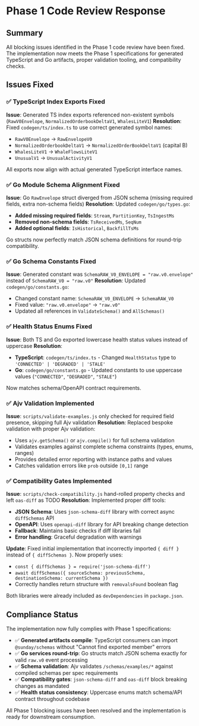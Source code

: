 # Phase 1 Code Review Response

## Summary
All blocking issues identified in the Phase 1 code review have been fixed. The implementation now meets the Phase 1 specifications for generated TypeScript and Go artifacts, proper validation tooling, and compatibility checks.

## Issues Fixed

### ✅ TypeScript Index Exports Fixed
**Issue**: Generated TS index exports referenced non-existent symbols (`RawV0Envelope`, `NormalizedOrderbookDeltaV1`, `WhalesLiteV1`)
**Resolution**: Fixed `codegen/ts/index.ts` to use correct generated symbol names:
- `RawV0Envelope` → `RawEnvelopeV0`
- `NormalizedOrderbookDeltaV1` → `NormalizedOrderBookDeltaV1` (capital B)
- `WhalesLiteV1` → `WhaleFlowsLiteV1`
- `UnusualV1` → `UnusualActivityV1`

All exports now align with actual generated TypeScript interface names.

### ✅ Go Module Schema Alignment Fixed
**Issue**: Go `RawEnvelope` struct diverged from JSON schema (missing required fields, extra non-schema fields)
**Resolution**: Updated `codegen/go/types.go`:
- **Added missing required fields**: `Stream`, `PartitionKey`, `TsIngestMs`
- **Removed non-schema fields**: `TsReceivedMs`, `SeqNum`
- **Added optional fields**: `IsHistorical`, `BackfillTsMs`

Go structs now perfectly match JSON schema definitions for round-trip compatibility.

### ✅ Go Schema Constants Fixed
**Issue**: Generated constant was `SchemaRAW_V0_ENVELOPE = "raw.v0.envelope"` instead of `SchemaRAW_V0 = "raw.v0"`
**Resolution**: Updated `codegen/go/constants.go`:
- Changed constant name: `SchemaRAW_V0_ENVELOPE` → `SchemaRAW_V0`
- Fixed value: `"raw.v0.envelope"` → `"raw.v0"`
- Updated all references in `ValidateSchema()` and `AllSchemas()`

### ✅ Health Status Enums Fixed
**Issue**: Both TS and Go exported lowercase health status values instead of uppercase
**Resolution**:
- **TypeScript**: `codegen/ts/index.ts` - Changed `HealthStatus` type to `'CONNECTED' | 'DEGRADED' | 'STALE'`
- **Go**: `codegen/go/constants.go` - Updated constants to use uppercase values (`"CONNECTED"`, `"DEGRADED"`, `"STALE"`)

Now matches schema/OpenAPI contract requirements.

### ✅ Ajv Validation Implemented
**Issue**: `scripts/validate-examples.js` only checked for required field presence, skipping full Ajv validation
**Resolution**: Replaced bespoke validation with proper Ajv validation:
- Uses `ajv.getSchema()` or `ajv.compile()` for full schema validation
- Validates examples against complete schema constraints (types, enums, ranges)
- Provides detailed error reporting with instance paths and values
- Catches validation errors like `prob` outside `[0,1]` range

### ✅ Compatibility Gates Implemented
**Issue**: `scripts/check-compatibility.js` hand-rolled property checks and left `oas-diff` as TODO
**Resolution**: Implemented proper diff tools:
- **JSON Schema**: Uses `json-schema-diff` library with correct async `diffSchemas` API
- **OpenAPI**: Uses `openapi-diff` library for API breaking change detection
- **Fallback**: Maintains basic checks if diff libraries fail
- **Error handling**: Graceful degradation with warnings

**Update**: Fixed initial implementation that incorrectly imported `{ diff }` instead of `{ diffSchemas }`. Now properly uses:
- `const { diffSchemas } = require('json-schema-diff')`
- `await diffSchemas({ sourceSchema: previousSchema, destinationSchema: currentSchema })`
- Correctly handles return structure with `removalsFound` boolean flag

Both libraries were already included as `devDependencies` in `package.json`.

## Compliance Status

The implementation now fully complies with Phase 1 specifications:

- ✅ **Generated artifacts compile**: TypeScript consumers can import `@sunday/schemas` without "Cannot find exported member" errors
- ✅ **Go services round-trip**: Go structs match JSON schema exactly for valid `raw.v0` event processing
- ✅ **Schema validation**: Ajv validates `/schemas/examples/*` against compiled schemas per spec requirements
- ✅ **Compatibility gates**: `json-schema-diff` and `oas-diff` block breaking changes as mandated
- ✅ **Health status consistency**: Uppercase enums match schema/API contract throughout codebase

All Phase 1 blocking issues have been resolved and the implementation is ready for downstream consumption.